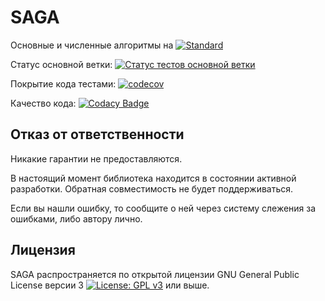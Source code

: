 # SAGA
Основные и численные алгоритмы на [![Standard](https://img.shields.io/badge/c%2B%2B-17/20/23-blue.svg)](https://en.wikipedia.org/wiki/C%2B%2B#Standardization)

Статус основной ветки: [![Статус тестов основной ветки](https://github.com/galushin/saga/actions/workflows/test.yml/badge.svg?branch=master)](https://github.com/galushin/saga/actions/workflows/test.yml) 

Покрытие кода тестами: [![codecov](https://codecov.io/gh/galushin/saga/branch/master/graph/badge.svg?token=3Z2XR38NJT)](https://codecov.io/gh/galushin/saga)

Качество кода: [![Codacy Badge](https://app.codacy.com/project/badge/Grade/4fd6eb3bb85440fc87f62320d09dc704)](https://www.codacy.com/gh/galushin/saga/dashboard?utm_source=github.com&amp;utm_medium=referral&amp;utm_content=galushin/saga&amp;utm_campaign=Badge_Grade)

## Отказ от ответственности

Никакие гарантии не предоставляются.

В настоящий момент библиотека находится в состоянии активной разработки. Обратная совместимость не будет поддерживаться.

Если вы нашли ошибку, то сообщите о ней через систему слежения за ошибками, либо автору лично.

## Лицензия

SAGA распространяется по открытой лицензии GNU General Public License версии 3 [![License: GPL v3](https://img.shields.io/badge/License-GPLv3-blue.svg)](https://www.gnu.org/licenses/gpl-3.0) или выше.

